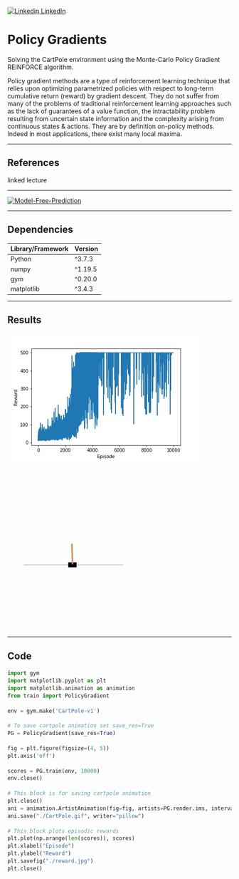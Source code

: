 [![Linkedin](https://i.stack.imgur.com/gVE0j.png) LinkedIn](https://www.linkedin.com/in/AnthonyArmoursProfile)

# Policy Gradients
Solving the CartPole environment using the Monte-Carlo Policy Gradient REINFORCE algorithm.

Policy gradient methods are a type of reinforcement learning technique that relies upon optimizing parametrized policies with respect to long-term cumulative return (reward) by gradient descent. They do not suffer from many of the problems of traditional reinforcement learning approaches such as the lack of guarantees of a value function, the intractability problem resulting from uncertain state information and the complexity arising from continuous states & actions. They are by definition on-policy methods. Indeed in most applications, there exist many local maxima.


---

## References

linked lecture

---

[![Model-Free-Prediction](https://img.youtube.com/vi/KHZVXao4qXs/0.jpg)](https://www.youtube.com/watch?v=KHZVXao4qXs&t=2932s)

---


## Dependencies
| Library/Framework  | Version |
| ------------------ | ------- |
| Python             | ^3.7.3  |
| numpy              | ^1.19.5 |
| gym                | ^0.20.0 |
| matplotlib         | ^3.4.3  |

---

## Results


![image](https://github.com/AnthonyArmour/holbertonschool-machine_learning/blob/master/reinforcement_learning/0x03-policy_gradients/assets/reward.jpg)

![gif](https://github.com/AnthonyArmour/holbertonschool-machine_learning/blob/master/reinforcement_learning/0x03-policy_gradients/assets/CartPole.gif)

---

## Code

``` python
import gym
import matplotlib.pyplot as plt
import matplotlib.animation as animation
from train import PolicyGradient

env = gym.make('CartPole-v1')

# To save cartpole animation set save_res=True
PG = PolicyGradient(save_res=True)

fig = plt.figure(figsize=(4, 5))
plt.axis('off')

scores = PG.train(env, 10000)
env.close()

# This block is for saving cartpole animation
plt.close()
ani = animation.ArtistAnimation(fig=fig, artists=PG.render.ims, interval=20)
ani.save("./CartPole.gif", writer="pillow")

# This block plots episodic rewards
plt.plot(np.arange(len(scores)), scores)
plt.xlabel("Episode")
plt.ylabel("Reward")
plt.savefig("./reward.jpg")
plt.close()

```